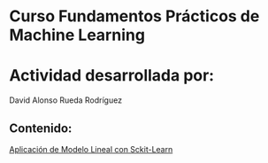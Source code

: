 # Curso Fundamentos Prácticos de Machine Learning
# Actividad desarrollada por:

David Alonso Rueda Rodríguez

## Contenido:

[Aplicación de Modelo Lineal con Sckit-Learn](/nb/01_ModeloSpervisado_RegresionLineal.ipynb)
